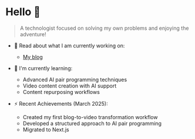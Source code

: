 # Hello 👋

> A technologist focused on solving my own problems and enjoying the adventure!

- 🔭 Read about what I am currently working on:
  - [My blog](https://www.jamestewartjr.com/blog)

- 🌱 I'm currently learning:
  - Advanced AI pair programming techniques
  - Video content creation with AI support
  - Content repurposing workflows

- ⚡ Recent Achievements (March 2025):
  - Created my first blog-to-video transformation workflow
  - Developed a structured approach to AI pair programming
  - Migrated to Next.js 
